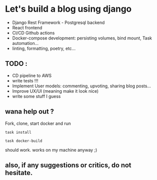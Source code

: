 # Let's build a blog using django

- Django Rest Framework - Postgresql backend
- React frontend
- CI/CD Github actions
- Docker-compose development: persisting volumes, bind mount, Task automation...
- linting, formatting, poetry, etc...

## TODO :

- CD pipeline to AWS
- write tests !!!
- Implement User models: commenting, upvoting, sharing blog posts...
- Improve UX/UI (meaning make it look nice)
- write some stuff I guess

## wana help out ?

Fork, clone, start docker and run

```
task install

task docker-build
```

should work. works on my machine anyway ;)

## also, if any suggestions or critics, do not hesitate.

